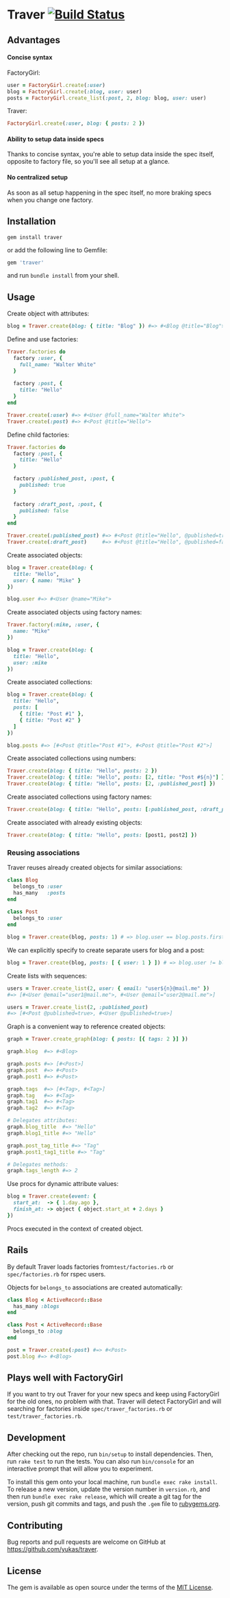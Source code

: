 # Traver [![Build Status](https://travis-ci.org/yukas/traver.svg?branch=master)](https://travis-ci.org/yukas/traver)

## Advantages
#### Concise syntax

FactoryGirl:
```ruby
user = FactoryGirl.create(:user)
blog = FactoryGirl.create(:blog, user: user)
posts = FactoryGirl.create_list(:post, 2, blog: blog, user: user)
```

Traver:
```ruby
FactoryGirl.create(:user, blog: { posts: 2 })
```

#### Ability to setup data inside specs

Thanks to concise syntax, you're able to setup data inside the spec itself, opposite to factory file, so you'll see all setup at a glance.

#### No centralized setup

As soon as all setup happening in the spec itself, no more braking specs when you change one factory.

## Installation

```shell
gem install traver
```

or add the following line to Gemfile:

```ruby
gem 'traver'
```

and run `bundle install` from your shell.

## Usage

Create object with attributes:

```ruby
blog = Traver.create(blog: { title: "Blog" }) #=> #<Blog @title="Blog">
```

Define and use factories:

```ruby
Traver.factories do
  factory :user, {
    full_name: "Walter White"
  }
  
  factory :post, {
    title: "Hello"
  }
end

Traver.create(:user) #=> #<User @full_name="Walter White">
Traver.create(:post) #=> #<Post @title="Hello">
```

Define child factories:

```ruby
Traver.factories do
  factory :post, {
    title: "Hello"
  }

  factory :published_post, :post, {
    published: true
  }
  
  factory :draft_post, :post, {
    published: false
  }
end

Traver.create(:published_post) #=> #<Post @title="Hello", @published=true>
Traver.create(:draft_post)     #=> #<Post @title="Hello", @published=false>
```

Create associated objects:

```ruby
blog = Traver.create(blog: {
  title: "Hello",
  user: { name: "Mike" }
})

blog.user #=> #<User @name="Mike">
```

Create associated objects using factory names:

```ruby
Traver.factory(:mike, :user, {
  name: "Mike"
})

blog = Traver.create(blog: {
  title: "Hello",
  user: :mike
})

```

Create associated collections:

```ruby
blog = Traver.create(blog: {
  title: "Hello",
  posts: [
    { title: "Post #1" },
    { title: "Post #2" }
  ]
})

blog.posts #=> [#<Post @title="Post #1">, #<Post @title="Post #2">]

```

Create associated collections using numbers:

```ruby
Traver.create(blog: { title: "Hello", posts: 2 })
Traver.create(blog: { title: "Hello", posts: [2, title: "Post #${n}"] })
Traver.create(blog: { title: "Hello", posts: [2, :published_post] })
```

Create associated collections using factory names:

```ruby
Traver.create(blog: { title: "Hello", posts: [:published_post, :draft_post] })
```

Create associated with already existing objects:

```ruby
Traver.create(blog: { title: "Hello", posts: [post1, post2] })
```

### Reusing associations

Traver reuses already created objects for similar associations:

```ruby
class Blog
  belongs_to :user
  has_many   :posts
end
  
class Post
  belongs_to :user
end
```
```ruby
blog = Traver.create(blog, posts: 1) # => blog.user == blog.posts.first.user
```

We can explicitly specify to create separate users for blog and a post:

```ruby
blog = Traver.create(blog, posts: [ { user: 1 } ]) # => blog.user != blog.posts.first.user
```

Create lists with sequences:

```ruby
users = Traver.create_list(2, user: { email: "user${n}@mail.me" })
#=> [#<User @email="user1@mail.me">, #<User @email="user2@mail.me">]

users = Traver.create_list(2, :published_post)
#=> [#<Post @published=true>, #<User @published=true>]
```

Graph is a convenient way to reference created objects:

```ruby
graph = Traver.create_graph(blog: { posts: [{ tags: 2 }] })

graph.blog  #=> #<Blog>

graph.posts #=> [#<Post>]
graph.post  #=> #<Post>
graph.post1 #=> #<Post>

graph.tags  #=> [#<Tag>, #<Tag>]
graph.tag   #=> #<Tag>
graph.tag1  #=> #<Tag>
graph.tag2  #=> #<Tag>

# Delegates attributes:
graph.blog_title  #=> "Hello"
graph.blog1_title #=> "Hello"

graph.post_tag_title #=> "Tag"
graph.post1_tag1_title #=> "Tag"

# Delegates methods:
graph.tags_length #=> 2
```

Use procs for dynamic attribute values:

```ruby
blog = Traver.create(event: {
  start_at:  -> { 1.day.ago },
  finish_at: -> object { object.start_at + 2.days }
})
```

Procs executed in the context of created object.

## Rails

By default Traver loads factories from`test/factories.rb` or `spec/factories.rb` for rspec users.

Objects for `belongs_to` associations are created automatically:

```ruby
class Blog < ActiveRecord::Base
  has_many :blogs
end

class Post < ActiveRecord::Base
  belongs_to :blog
end

post = Traver.create(:post) #=> #<Post>
post.blog #=> #<Blog>
```

## Plays well with FactoryGirl

If you want to try out Traver for your new specs and keep using FactoryGirl for the old ones, no problem with that. Traver will detect FactoryGirl and will searching for factories inside `spec/traver_factories.rb` or `test/traver_factories.rb`.

## Development

After checking out the repo, run `bin/setup` to install dependencies. Then, run `rake test` to run the tests. You can also run `bin/console` for an interactive prompt that will allow you to experiment.

To install this gem onto your local machine, run `bundle exec rake install`. To release a new version, update the version number in `version.rb`, and then run `bundle exec rake release`, which will create a git tag for the version, push git commits and tags, and push the `.gem` file to [rubygems.org](https://rubygems.org).

## Contributing

Bug reports and pull requests are welcome on GitHub at https://github.com/yukas/traver.


## License

The gem is available as open source under the terms of the [MIT License](http://opensource.org/licenses/MIT).

